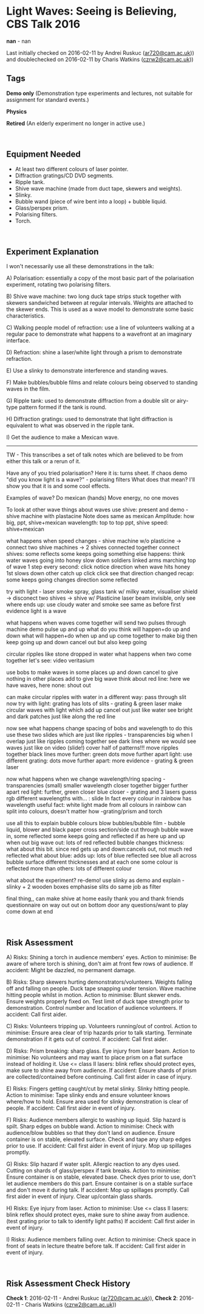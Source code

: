 # Light Waves: Seeing is Believing, CBS Talk 2016

**nan** - nan

Last initially checked on 2016-02-11 by Andrei Ruskuc (ar720@cam.ac.uk)) and doublechecked on 2016-02-11 by Charis Watkins (czrw2@cam.ac.uk))

## Tags
<!--- Start Tags (DO NOT REMOVE THIS COMMENT) --->

**Demo only** (Demonstration type experiments and lectures, not suitable for assignment for standard events.)

**Physics**

**Retired** (An elderly experiment no longer in active use.)
<!--- End Tags (DO NOT REMOVE THIS COMMENT) --->

<br/>

## Equipment Needed 
- At least two different colours of laser pointer.
- Diffraction gratings/CD DVD segments.
- Ripple tank.
- Shive wave machine (made from duct tape, skewers and weights).
- Slinky.
- Bubble wand (piece of wire bent into a loop) + bubble liquid.
- Glass/perspex prism.
- Polarising filters.
- Torch.

<br/>

## Experiment Explanation 

I won't necessarily use all these demonstrations in the talk:

A) Polarisation: essentially a copy of the most basic part of the polarisation experiment, rotating two polarising filters.

B) Shive wave machine: two long duck tape strips stuck together with skewers sandwiched between at regular intervals. Weights are attached to the skewer ends. This is used as a wave model to demonstrate some basic characteristics.

C) Walking people model of refraction: use a line of volunteers walking at a regular pace to demonstrate what happens to a wavefront at an imaginary interface.

D) Refraction: shine a laser/white light through a prism to demonstrate refraction.

E) Use a slinky to demonstrate interference and standing waves.

F) Make bubbles/bubble films and relate colours being observed to standing waves in the film.

G) Ripple tank: used to demonstrate diffraction from a double slit or airy-type pattern formed if the tank is round.

H) Diffraction gratings: used to demonstrate that light diffraction is equivalent to what was observed in the ripple tank.

I) Get the audience to make a Mexican wave.

-------------------------------------------------------------------------------------------------------------------------
TW - This transcribes a set of talk notes which are believed to be from either this talk or a rerun of it. 

Have any of you tried polarisation?
Here it is: turns sheet.
If chaos demo "did you know light is a wave?" - polarising filters
What does that mean?
I'll show you that it is and some cool effects.

Examples of wave?
Do mexican (hands)
Move energy, no one moves

To look at other wave things about waves use shive: present and demo - shive machine with plastacine
Note does same as mexican
Amplitude: how big, ppt, shive+mexican
wavelength: top to top ppt, shive
speed: shive+mexican

what happens when speed changes - shive machine w/o plasticine -> connect two shive machines -> 2 shives connected together
connect shives: some reflects some keeps going
something else happens: think water waves going into honey slow down
soldiers linked arms marching top of wave
1 step every second: click notice direction
when wave hits honey 1st slows down other catch up
click click see that direction changed
recap: some keeps going changes direction some reflected

try with light - laser smoke spray, glass tank w/ milky water, visualiser shield -> disconect two shives -> shive w/ Plasticine
laser beam invisible, only see where ends up: use cloudy water and smoke
see same as before
first evidence light is a wave

what happens when waves come together
will send two pulses through machine demo pulse
up and up what do you think will happen+do
up and down what will happen+do
when up and up come together to make big then keep going
up and down cancel out but also keep going

circular ripples like stone dropped in water
what happens when two come together 
let's see: video veritasium

use bobs to make waves
in some places up and down cancel to give nothing
in other places add to give big wave
think about red line: here we have waves, here none: shout out

can make circular ripples with water in a different way: pass through slit
now try with light: grating has lots of slits - grating & green laser
make circular waves with light which add up cancel out just like water
see bright and dark patches just like along the red line

now see what happens change spacing of bobs and wavelength
to do this use these two slides which are just like ripples - transparencies big
when I overlap just like ripples coming together
see dark lines where we would see waves just like on video (slide!)
cover half of patterns!!!
move ripples together black lines move further: green dots move further apart
light: use different grating: dots move further apart: more evidence - grating & green laser

now what happens when we change wavelength/ring spacing - transparencies (small)
smaller wavelength closer together bigger further apart
red light: further, green closer blue closer - grating and 3 lasers
guess rgb different wavelengths with... : slide
In fact every colour in rainbow has wavelength
useful fact: white light made from all colours in rainbow
can split into colours, doesn't matter how -grating/prism and torch

use all this to explain bubble colours
blow bubbles/bubble film - bubble liquid, blower and black paper
cross section/side cut through bubble
wave in, some reflected some keeps going and reflected
if as here up and up when out big wave out: lots of red reflected 
bubble changes thickness: what about this bit.
since red gets up and down:cancels out, not much red reflected
what about blue: adds up: lots of blue reflected see blue
all across bubble surface different thicknesses and at each one some colour is reflected more than others: lots of different colour

what about the experiment? re-demo!
use slinky as demo and explain - slinky + 2 wooden boxes
emphasise slits do same job as filter

final thing,, can make shive at home easily
thank you and thank friends
questionnaire on way out
out on bottom door
any questions/want to play come down at end



<br/>

## Risk Assessment

A)
Risks:
Shining a torch in audience members' eyes.
Action to minimise:
Be aware of where torch is shining, don't aim at front few rows of audience.
If accident:
Might be dazzled, no permanent damage.

B)
Risks:
Sharp skewers hurting demonstrators/volunteers.
Weights falling off and falling on people.
Duck tape snapping under tension.
Wave machine hitting people whilst in motion.
Action to minimise:
Blunt skewer ends.
Ensure weights properly fixed on.
Test limit of duck tape strength prior to demonstration.
Control number and location of audience volunteers.
If accident:
Call first aider.

C)
Risks:
Volunteers tripping up.
Volunteers running/out of control.
Action to minimise:
Ensure area clear of trip hazards prior to talk starting.
Terminate demonstration if it gets out of control.
If accident:
Call first aider.

D)
Risks:
Prism breaking: sharp glass.
Eye injury from laser beam.
Action to minimise:
No volunteers and may want to place prism on a flat surface instead of holding it.
Use <= class II lasers: blink reflex should protect eyes, make sure to shine away from audience.
If accident:
Ensure shards of prism are collected/contained before continuing.
Call first aider in case of injury.

E)
Risks:
Fingers getting caught/cut by metal slinky.
Slinky hitting people.
Action to minimise:
Tape slinky ends and ensure volunteer knows where/how to hold.
Ensure area used for slinky demonstration is clear of people.
If accident:
Call first aider in event of injury.

F)
Risks:
Audience members allergic to washing up liquid.
Slip hazard is spilt.
Sharp edges on bubble wand.
Action to minimise:
Check with audience/blow bubbles so that they don't land on audience.
Ensure container is on stable, elevated surface.
Check and tape any sharp edges prior to use.
If accident:
Call first aider in event of injury.
Mop up spillages promptly.

G)
Risks:
Slip hazard if water split.
Allergic reaction to any dyes used.
Cutting on shards of glass/perspex if tank breaks.
Action to minimise:
Ensure container is on stable, elevated base.
Check dyes prior to use, don't let audience members do this part.
Ensure container is on a stable surface and don't move it during talk.
If accident:
Mop up spillages promptly.
Call first aider in event of injury.
Clear up/contain glass shards.

H)
Risks:
Eye injury from laser.
Action to minimise:
Use <= class II lasers: blink reflex should protect eyes, make sure to shine away from audience.
(test grating prior to talk to identify light paths)
If accident:
Call first aider in event of injury.

I)
Risks:
Audience members falling over.
Action to minimise:
Check space in front of seats in lecture theatre before talk.
If accident:
Call first aider in event of injury.

<br/>

## Risk Assessment Check History 

**Check 1**: 2016-02-11 - Andrei Ruskuc (ar720@cam.ac.uk)), **Check 2**: 2016-02-11 - Charis Watkins (czrw2@cam.ac.uk))